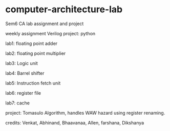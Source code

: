 # computer-architecture-lab
Sem6 CA lab assignment and project

weekly assignment Verilog
project:  python

lab1: floating point adder

lab2: floating point multiplier

lab3: Logic unit 

lab4: Barrel shifter

lab5: Instruction fetch unit

lab6: register file

lab7: cache

project: Tomasulo Algorithm, handles WAW hazard using register renaming.

  credits: Venkat, Abhinand, Bhaavanaa, Allen, farshana, Dikshanya
